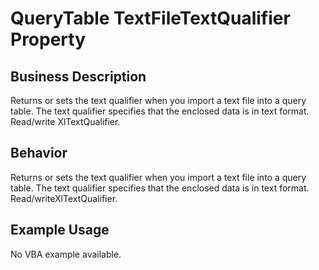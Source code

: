 # QueryTable TextFileTextQualifier Property

## Business Description
Returns or sets the text qualifier when you import a text file into a query table. The text qualifier specifies that the enclosed data is in text format. Read/write XlTextQualifier.

## Behavior
Returns or sets the text qualifier when you import a text file into a query table. The text qualifier specifies that the enclosed data is in text format. Read/writeXlTextQualifier.

## Example Usage
No VBA example available.